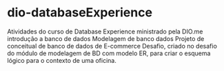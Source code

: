 # dio-databaseExperience
Atividades do curso de  Database Experience ministrado pela DIO.me
introdução a banco de dados
Modelagem de banco dados 
Projeto de conceitual de banco de dados de E-commerce
Desafio,  criado no desafio do módulo de modelagem de BD com modelo ER, para criar o esquema lógico para o contexto de uma oficina. 
